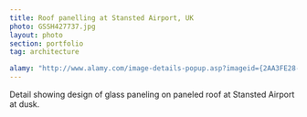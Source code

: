 ```yaml
---
title: Roof panelling at Stansted Airport, UK
photo: GSSH427737.jpg 
layout: photo 
section: portfolio 
tag: architecture

alamy: "http://www.alamy.com/image-details-popup.asp?imageid={2AA3FE28-CE8E-4B36-93C0-417DD51372F7}"
--- 
```


Detail showing design of glass paneling on paneled roof at Stansted Airport at dusk.